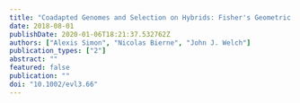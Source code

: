```yaml
---
title: "Coadapted Genomes and Selection on Hybrids: Fisher's Geometric Model Explains a Variety of Empirical Patterns"
date: 2018-08-01
publishDate: 2020-01-06T18:21:37.532762Z
authors: ["Alexis Simon", "Nicolas Bierne", "John J. Welch"]
publication_types: ["2"]
abstract: ""
featured: false
publication: ""
doi: "10.1002/evl3.66"
---
```


